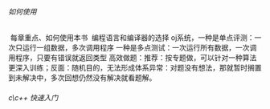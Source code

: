 ###### 如何使用

​		每章重点、如何使用本书
​		编程语言和编译器的选择
​		oj系统，一种是单点评测：一次只运行一组数据，多次调用程序
​					   一种是多点测试：一次运行所有数据，一次调用程序，只要有错误就返回类型
​		高效做题：推荐：按专题做，可以针对一种算法更深入训练；反面：随机目的，无法形成体系
​							异常：对题没有想法，那就暂时搁置到未解决中，多次回想仍然没有解决就看题解。

###### c\c++ 快速入门

​		